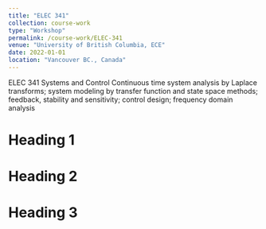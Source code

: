 ```yaml
---
title: "ELEC 341"
collection: course-work
type: "Workshop"
permalink: /course-work/ELEC-341
venue: "University of British Columbia, ECE"
date: 2022-01-01
location: "Vancouver BC., Canada"
---
```


ELEC 341
Systems and Control
Continuous time system analysis by Laplace transforms; system modeling by transfer function and state space methods; feedback, stability and sensitivity; control design; frequency domain analysis

<object data="{{ site.url }}{{ site.baseurl }}/syllabus/Syllabus and Course Outline for ELEC 341.pdf" width="1000" height="1000" type="application/pdf">
</object>

Heading 1
======

Heading 2
======

Heading 3
======
